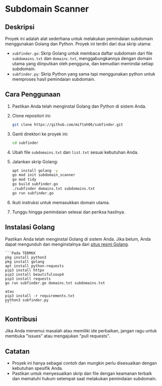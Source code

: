 # Subdomain Scanner

## Deskripsi
Proyek ini adalah alat sederhana untuk melakukan pemindaian subdomain menggunakan Golang dan Python. Proyek ini terdiri dari dua skrip utama:
- `subfinder.go`: Skrip Golang untuk membaca daftar subdomain dari file `subdomains.txt` dan `domains.txt`, menggabungkannya dengan domain utama yang diinputkan oleh pengguna, dan kemudian memindai setiap subdomain.
- `subfinder.py`: Skrip Python yang sama tapi menggunakan python untuk memproses hasil pemindaian subdomain.

## Cara Penggunaan
1. Pastikan Anda telah menginstal Golang dan Python di sistem Anda.

2. Clone repositori ini:
    ```bash
    git clone https://github.com/miftah06/subfinder.git
    ```

3. Ganti direktori ke proyek ini:
    ```bash
    cd subfinder
    ```

4. Ubah file `subdomains.txt` dan `list.txt` sesuai kebutuhan Anda.

5. Jalankan skrip Golang:
    ```bash
    apt install golang -y
	go mod init subdomain_scanner
	go mod tidy
	go build subfinder.go
	./subfinder domains.txt subdomains.txt
    go run subfinder.go
    ```

6. Ikuti instruksi untuk memasukkan domain utama.

7. Tunggu hingga pemindaian selesai dan periksa hasilnya.

## Instalasi Golang
Pastikan Anda telah menginstal Golang di sistem Anda. Jika belum, Anda dapat mengunduh dan menginstalnya dari [situs resmi Golang](https://golang.org/dl/).

    ```Pada TERMUX
	pkg install python3
    pkg install golang
	apt install python-requests
	pip3 install httpx
	pip3 install beautifulsoup4
	pip3 install requests
	go run subfinder.go domains.txt subdomains.txt

	atau 
	pip3 install -r requirements.txt
	python3 subfinder.py	
    ```
	

## Kontribusi
Jika Anda menemui masalah atau memiliki ide perbaikan, jangan ragu untuk membuka "issues" atau mengajukan "pull requests".

## Catatan
- Proyek ini hanya sebagai contoh dan mungkin perlu disesuaikan dengan kebutuhan spesifik Anda.
- Pastikan untuk menyesuaikan skrip dan file dengan keamanan terbaik dan mematuhi hukum setempat saat melakukan pemindaian subdomain.
